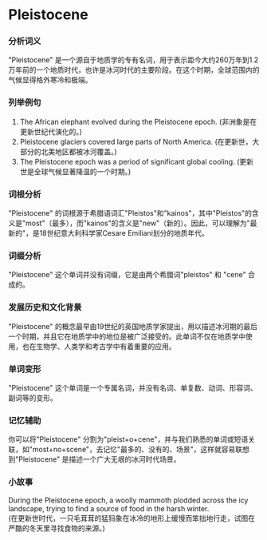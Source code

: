 # Pleistocene

### 分析词义

  

"Pleistocene" 是一个源自于地质学的专有名词，用于表示距今大约260万年到1.2万年前的一个地质时代，也许是冰河时代的主要阶段。在这个时期，全球范围内的气候显得格外寒冷和极端。

  

### 列举例句

  

1.  The African elephant evolved during the Pleistocene epoch. (非洲象是在更新世纪代演化的。)
2.  Pleistocene glaciers covered large parts of North America. (在更新世，大部分的北美地区都被冰河覆盖。)
3.  The Pleistocene epoch was a period of significant global cooling. (更新世是全球气候显著降温的一个时期。)

  

### 词根分析

  

"Pleistocene" 的词根源于希腊语词汇"Pleistos"和"kainos"，其中"Pleistos"的含义是"most"（最多），而"kainos"的含义是"new"（新的）。因此，可以理解为"最新的"，是18世纪意大利科学家Cesare Emiliani划分的地质年代。

  

### 词缀分析

  

"Pleistocene" 这个单词并没有词缀，它是由两个希腊词"pleistos" 和 "cene" 合成的。

  

### 发展历史和文化背景

  

"Pleistocene" 的概念最早由19世纪的英国地质学家提出，用以描述冰河期的最后一个时期，并且它在地质学中的地位是被广泛接受的。此单词不仅在地质学中使用，也在生物学、人类学和考古学中有着重要的应用。

  

### 单词变形

  

"Pleistocene" 这个单词是一个专属名词，并没有名词、单复数、动词、形容词、副词等的变形。

  

### 记忆辅助

  

你可以将"Pleistocene" 分割为"pleist+o+cene"，并与我们熟悉的单词或短语关联，如"most+no+scene"，去记忆"最多的、没有的、场景"，这样就容易联想到"Pleistocene" 是描述一个广大无垠的冰河时代场景。

  

### 小故事

  

During the Pleistocene epoch, a woolly mammoth plodded across the icy landscape, trying to find a source of food in the harsh winter.  
(在更新世时代，一只毛茸茸的猛犸象在冰冷的地形上缓慢而笨拙地行走，试图在严酷的冬天里寻找食物的来源。)
